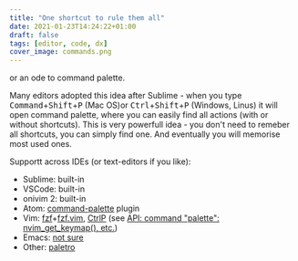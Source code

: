 ```yaml
---
title: "One shortcut to rule them all"
date: 2021-01-23T14:24:22+01:00
draft: false
tags: [editor, code, dx]
cover_image: commands.png
---
```


or an ode to command palette.

<!--more-->

Many editors adopted this idea after Sublime - when you type <kbd>Command</kbd>+<kbd>Shift</kbd>+<kbd>P</kbd> (Mac OS)or <kbd>Ctrl</kbd>+<kbd>Shift</kbd>+<kbd>P</kbd> (Windows, Linus) it will open command palette, where you can easily find all actions (with or without shortcuts). This is very powerfull idea - you don't need to remeber all shortcuts, you can simply find one. And eventually you will memorise most used ones.

Supportt across IDEs (or text-editors if you like):

- Sublime: built-in
- VSCode: built-in
- onivim 2: built-in
- Atom: [command-palette](https://github.com/atom/command-palette) plugin
- Vim: [fzf](https://github.com/junegunn/fzf)+[fzf.vim](https://github.com/junegunn/fzf.vim), [CtrlP](https://github.com/dbeecham/ctrlp-commandpalette.vim) (see [API: command "palette": nvim_get_keymap(), etc.](https://github.com/neovim/neovim/issues/6240))
- Emacs: [not sure](https://emacs.stackexchange.com/questions/27628/is-there-sublime-text-style-command-palette-in-emacs)
- Other: [paletro](https://appmakes.io/paletro)
